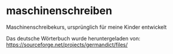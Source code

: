 # maschinenschreiben
Maschinenschreibekurs, ursprünglich für meine Kinder entwickelt

Das deutsche Wörterbuch wurde heruntergeladen von: https://sourceforge.net/projects/germandict/files/
